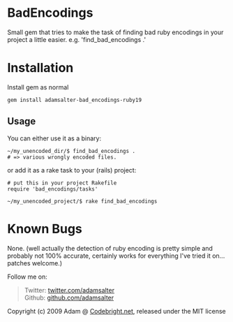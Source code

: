 BadEncodings
================

Small gem that tries to make the task of finding bad ruby encodings in your project a little easier. e.g. 'find_bad_encodings .'

Installation
=======

Install gem as normal

    gem install adamsalter-bad_encodings-ruby19


Usage
-----

You can either use it as a binary:

    ~/my_unencoded_dir/$ find_bad_encodings .
    # => various wrongly encoded files.
    
or add it as a rake task to your (rails) project:

    # put this in your project Rakefile
    require 'bad_encodings/tasks'
    
    ~/my_unencoded_project/$ rake find_bad_encodings



Known Bugs
========

None. (well actually the detection of ruby encoding is pretty simple and probably not 100% accurate, certainly works for everything I've tried it on... patches welcome.)


Follow me on:  
>  Twitter: [twitter.com/adamsalter](http://twitter.com/adamsalter)  
>  Github: [github.com/adamsalter](http://github.com/adamsalter)

Copyright (c) 2009 Adam @ [Codebright.net][cb], released under the MIT license

[cb]:http://codebright.net "http://codebright.net"